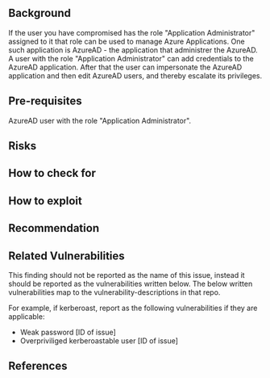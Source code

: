 ## Background

If the user you have compromised has the role "Application Administrator" assigned to it that role can be used to manage Azure Applications. One such application is AzureAD - the application that administrer the AzureAD. A user with the role "Application Administrator" can add credentials to the AzureAD application. After that the user can impersonate the AzureAD application and then edit AzureAD users, and thereby escalate its privileges. 

## Pre-requisites

AzureAD user with the role "Application Administrator".

## Risks


## How to check for


## How to exploit


## Recommendation


## Related Vulnerabilities

This finding should not be reported as the name of this issue, instead it should be reported as the vulnerabilities written below. The below written vulnerabilities map to the vulnerability-descriptions in that repo.

For example, if kerberoast, report as the following vulnerabilities if they are applicable:

- Weak password [ID of issue]
- Overpriviliged kerberoastable user [ID of issue]





## References


